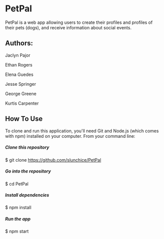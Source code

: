 # PetPal

PetPal is a web app allowing users to create their profiles and profiles of their pets (dogs), and receive information about social events.


## Authors: 


Jaclyn Pajor


Ethan Rogers


Elena Guedes


Jesse Springer


George Greene


Kurtis Carpenter

## How To Use
To clone and run this application, you'll need Git and Node.js (which comes with npm) installed on your computer. From your command line:
##### Clone this repository
$ git clone https://github.com/slunchice/PetPal
##### Go into the repository
$ cd PetPal
##### Install dependencies
$ npm install
##### Run the app
$ npm start

